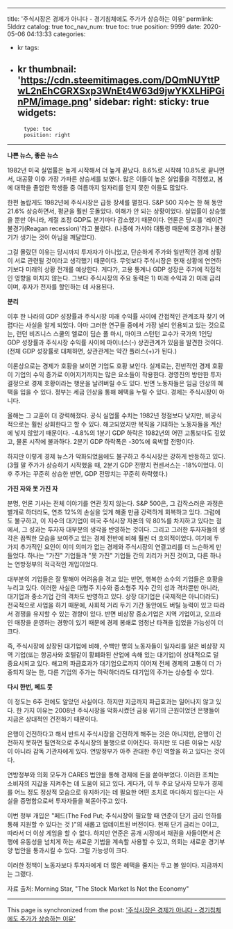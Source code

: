 
---
title: '주식시장은 경제가 아니다 - 경기침체에도 주가가 상승하는 이유'
permlink: 5lddrz
catalog: true
toc_nav_num: true
toc: true
position: 9999
date: 2020-05-06 04:13:33
categories:
- kr
tags:
- kr
thumbnail: 'https://cdn.steemitimages.com/DQmNUYttPwL2nEhCGRXSxp3WnEt4W63d9jwYKXLHiPGinPM/image.png'
sidebar:
    right:
        sticky: true
widgets:
    -
        type: toc
        position: right
---


**나쁜 뉴스, 좋은 뉴스**


1982년 미국 실업률은 높게 시작해서 더 높게 끝났다. 8.6%로 시작해 10.8%로 끝나면서, 대공황 이후 가장 가파른 상승세를 보였다. 많은 이들이 높은 실업률을 걱정했고, 봄에 대학을 졸업한 학생들 중 여름까지 일자리를 얻지 못한 이들도 많았다.


한편 놀랍게도 1982년에 주식시장은 급등 장세를 펼쳤다. S&P 500 지수는 한 해 동안 21.6% 상승하면서, 평균을 훨씬 웃돌았다. 이해가 안 되는 상황이었다. 실업률이 상승했을 뿐만 아니라, 계절 조정 GDP도 분기마다 감소했기 때문이다. 언론은 당시를 '레이건 불경기(Reagan recession)'라고 불렀다. (나중에 가서야 대통령 때문에 호경기나 불경기가 생기는 것이 아님을 깨달았다).


그걸 몰랐던 이유는 당시까지 투자자가 아니었고, 단순하게 주가와 일반적인 경제 상황이 서로 관련될 것이라고 생각했기 때문이다. 무엇보다 주식시장은 현재 상황에 연연하기보다 미래의 상황 전개를 예상한다. 게다가, 고용 통계나 GDP 성장은 주가에 직접적인 영향을 미치지 않는다. 그보다 주식시장의 주요 동력은 1) 미래 수익과 2) 미래 금리이며, 후자가 전자를 할인하는 데 사용된다.


**분리**


이후 한 나라의 GDP 성장률과 주식시장 미래 수익률 사이에 간접적인 관계조차 찾기 어렵다는 사실을 알게 되었다. 아마 그러한 연구들 중에서 가장 널리 인용되고 있는 것으로는, 런던 비즈니스 스쿨의 엘로이 딤슨 폴 마시, 마이크 스턴턴 교수가 국가의 1인당 GDP 성장률과 주식시장 수익률 사이에 마이너스(-) 상관관계가 있음을 발견한 것이다. (전체 GDP 성장률로 대체하면, 상관관계는 약간 플러스(+)가 된다.)


이론상으로는 경제가 호황을 보이면 기업도 호황 보인다. 실제로는, 전반적인 경제 호황이 기업의 수익 증가로 이어지기까지는 많은 요소들이 작용한다. 경영진의 방만한 투자 결정으로 경제 호황이라는 행운을 날려버릴 수도 있다. 반면 노동자들은 임금 인상의 혜택을 입을 수 있다. 정부는 세금 인상을 통해 혜택을 누릴 수 있다. 경제는 주식시장이 아니다.


올해는 그 교훈이 더 강력해졌다. 공식 실업률 수치는 1982년 정점보다 낮지만, 비공식적으로는 훨씬 상회한다고 할 수 있다. 해고되었지만 복직을 기대하는 노동자들을 계산에 넣지 않았기 때문이다. -4.8%의 1분기 GDP 하락은 1982년의 어떤 고통보다도 깊었고, 물론 시작에 불과하다. 2분기 GDP 하락폭은 -30%에 육박할 전망이다.


하지만 이렇게 경제 뉴스가 악화되었음에도 불구하고 주식시장은 강하게 반등하고 있다. (3월 말 주가가 상승하기 시작했을 때, 2분기 GDP 전망치 컨센서스는 -18%이었다. 이후 주가는 꾸준히 상승한 반면, GDP 전망치는 꾸준히 하락했다.)


**가진 자와 못 가진 자**


분명, 언론 기사는 전체 이야기를 연관 짓지 않는다. S&P 500은, 그 갑작스러운 과정은 별개로 하더라도, 연초 12%의 손실을 잊게 해줄 만큼 강력하게 회복하고 있다. 그럼에도 불구하고, 이 지수의 대기업이 미국 주식시장 자본의 약 80%를 차지하고 있다는 점에서, 그 성과는 투자자 대부분의 생각을 반영하는 것이다. 그리고 그러한 투자자들의 생각은 끔찍한 모습을 보여주고 있는 경제 전반에 비해 훨씬 더 호의적이었다. 여기에 두 가지 추가적인 요인이 이미 의미가 없는 경제와 주식시장의 연결고리를 더 느슨하게 만들었다. 하나는 "가진" 기업들과 "못 가진" 기업들 간의 괴리가 커진 것이고, 다른 하나는 연방정부의 적극적인 개입이었다.


대부분의 기업들은 잘 말해야 어려움을 겪고 있는 반면, 행복한 소수의 기업들은 호황을 누리고 있다. 이러한 사실은 대형주 지수와 중소형주 지수 간의 성과 격차뿐만 아니라, 대기업과 중소기업 간의 격차도 반영하고 있다. 상장 대기업은 (국제적은 아니더라도) 전국적으로 사업을 하기 때문에, 사회적 거리 두기 기간 동안에도 버틸 능력이 있고 따라서 경쟁을 유지할 수 있는 경향이 있다. 반면 비상장 중소기업은 지역 기업이고, 오프라인 매장을 운영하는 경향이 있기 때문에 경제 봉쇄로 엄청난 타격을 입었을 가능성이 더 크다.


즉, 주식시장에 상장된 대기업에 비해, 수백만 명의 노동자들이 일자리를 잃은 비상장 지역 기업(또는 항공사와 호텔같이 황폐화된 산업에 속해 있는 대기업)이 상대적으로 덜 중요시되고 있다. 해고의 파급효과가 대기업으로까지 이어져 전체 경제의 고통이 더 가중되지 않는 한, 다른 기업의 주가는 하락하더라도 대기업의 주가는 상승할 수 있다.


**다시 한번, 페드 풋**


이 정도는 6주 전에도 알았던 사실이다. 하지만 지금까지 파급효과는 일어나지 않고 있다. 한 가지 이유는 2008년 주식시장을 악화시켰던 금융 위기의 근원이었던 은행들이 지금은 상대적인 건전하기 때문이다.


은행이 건전하다고 해서 반드시 주식시장을 건전하게 해주는 것은 아니지만, 은행이 건전하지 못하면 필연적으로 주식시장의 불행으로 이어진다. 하지만 또 다른 이유는 시장이 아니라 감독 기관자에게 있다. 연방정부가 아주 관대한 주인 역할을 하고 있다는 것이다.


연방정부와 의회 모두가 CARES 법안을 통해 경제에 돈을 쏟아부었다. 이러한 조치는 소비자의 지갑을 지켜주는 데 도움이 되고 있다. 게다가, 이 두 주요 당사자 모두가 경제를 어느 정도 정상적 모습으로 유지하기는 데 필요한 어떤 조치로 마다하지 않는다는 사실을 증명함으로써 투자자들을 북돋아주고 있다.


이번 정부 개입은 "페드(The Fed Put; 주식시장이 필요할 때 연준이 단기 금리 인하를 통해 지원할 수 있다는 것 )"의 새롭고 업데이트된 버전이다. 현재 단기 금리는 0이고, 따라서 더 이상 게임을 할 수 없다. 하지만 연준은 공개 시장에서 채권을 사들이면서 은행에 유동성을 넘치게 하는 새로운 기법을 계속할 사용할 수 있고, 의회는 새로운 경기부양 법안을 통과시킬 수 있다. 그럴 가능성이 크다.


이러한 정책이 노동자보다 투자자에게 더 많은 혜택을 줄지는 두고 볼 일이다. 지금까지는 그랬다.


자료 출처: Morning Star, "The Stock Market Is Not the Economy"

- - -

This page is synchronized from the post: ['주식시장은 경제가 아니다 - 경기침체에도 주가가 상승하는 이유'](https://steemit.com/@pius.pius/5lddrz)
